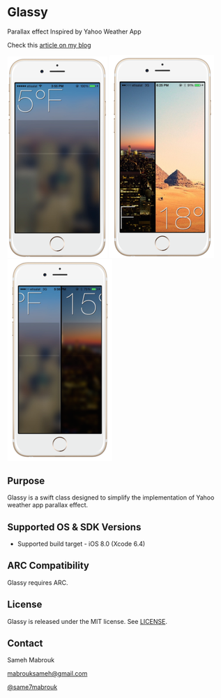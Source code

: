 # Glassy
Parallax effect Inspired by Yahoo Weather App

Check this [article on my blog](http://isame7.github.io/)

<img src="image_iphone6_gold_portrait.png" alt="Screenshot1" width="230px"/>
<img src="image_iphone6_gold_portrait-2.png" alt="Screenshot2" width="240px"/>
<img src="image_iphone6_gold_portrait-1.png" alt="Screenshot2" width="240px"/>

Purpose
--------------
Glassy is a swift class designed to simplify the implementation of Yahoo weather app parallax effect.

Supported OS & SDK Versions
-----------------------------

* Supported build target - iOS 8.0 (Xcode 6.4)


ARC Compatibility
------------------

Glassy requires ARC. 


## License
Glassy is released under the MIT license. See
[LICENSE](https://github.com/iSame7/glassy/blob/master/LICENSE.md).

Contact
----------

Sameh Mabrouk

[mabrouksameh@gmail.com][2]

[@same7mabrouk][3] 

  [2]: mailto:mabrouksameh@gmail.com
  [3]: http://twitter.com/same7mabrouk
